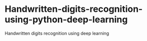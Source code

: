 # Handwritten-digits-recognition-using-python-deep-learning
Handwritten digits recognition using deep learning
